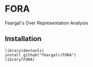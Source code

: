 # FORA
Feargal's Over Representation Analysis

## Installation
```{r example}
library(devtools)
install_github("feargalr/FORA")
library(FORA)
```
